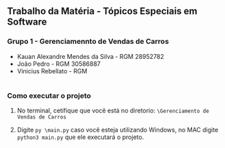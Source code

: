 ## Trabalho da Matéria - Tópicos Especiais em Software
### Grupo 1 - Gerenciamennto de Vendas de Carros
- Kauan Alexandre Mendes da Silva - RGM 28952782
- João Pedro - RGM 30586887
- Vinicius Rebellato - RGM 

#

### Como executar o projeto
1. No terminal, cetifique que você está no diretorio: `\Gerenciamento de Vendas de Carros`


2. Digite `py \main.py` caso você esteja utilizando Windows, no MAC digite `python3 main.py` que ele executará o projeto.